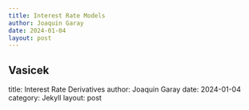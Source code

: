 ```yaml
---
title: Interest Rate Models
author: Joaquin Garay
date: 2024-01-04
layout: post
---
```


## Vasicek
title: Interest Rate Derivatives
author: Joaquin Garay
date: 2024-01-04
category: Jekyll
layout: post
